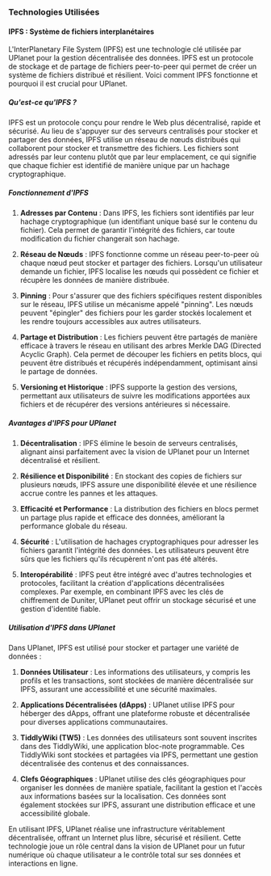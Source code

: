 ### Technologies Utilisées

#### IPFS : Système de fichiers interplanétaires

L'InterPlanetary File System (IPFS) est une technologie clé utilisée par UPlanet pour la gestion décentralisée des données. IPFS est un protocole de stockage et de partage de fichiers peer-to-peer qui permet de créer un système de fichiers distribué et résilient. Voici comment IPFS fonctionne et pourquoi il est crucial pour UPlanet.

##### Qu'est-ce qu'IPFS ?

IPFS est un protocole conçu pour rendre le Web plus décentralisé, rapide et sécurisé. Au lieu de s'appuyer sur des serveurs centralisés pour stocker et partager des données, IPFS utilise un réseau de nœuds distribués qui collaborent pour stocker et transmettre des fichiers. Les fichiers sont adressés par leur contenu plutôt que par leur emplacement, ce qui signifie que chaque fichier est identifié de manière unique par un hachage cryptographique.

##### Fonctionnement d'IPFS

1. **Adresses par Contenu** : Dans IPFS, les fichiers sont identifiés par leur hachage cryptographique (un identifiant unique basé sur le contenu du fichier). Cela permet de garantir l'intégrité des fichiers, car toute modification du fichier changerait son hachage.

2. **Réseau de Nœuds** : IPFS fonctionne comme un réseau peer-to-peer où chaque nœud peut stocker et partager des fichiers. Lorsqu'un utilisateur demande un fichier, IPFS localise les nœuds qui possèdent ce fichier et récupère les données de manière distribuée.

3. **Pinning** : Pour s'assurer que des fichiers spécifiques restent disponibles sur le réseau, IPFS utilise un mécanisme appelé "pinning". Les nœuds peuvent "épingler" des fichiers pour les garder stockés localement et les rendre toujours accessibles aux autres utilisateurs.

4. **Partage et Distribution** : Les fichiers peuvent être partagés de manière efficace à travers le réseau en utilisant des arbres Merkle DAG (Directed Acyclic Graph). Cela permet de découper les fichiers en petits blocs, qui peuvent être distribués et récupérés indépendamment, optimisant ainsi le partage de données.

5. **Versioning et Historique** : IPFS supporte la gestion des versions, permettant aux utilisateurs de suivre les modifications apportées aux fichiers et de récupérer des versions antérieures si nécessaire.

##### Avantages d'IPFS pour UPlanet

1. **Décentralisation** : IPFS élimine le besoin de serveurs centralisés, alignant ainsi parfaitement avec la vision de UPlanet pour un Internet décentralisé et résilient.

2. **Résilience et Disponibilité** : En stockant des copies de fichiers sur plusieurs nœuds, IPFS assure une disponibilité élevée et une résilience accrue contre les pannes et les attaques.

3. **Efficacité et Performance** : La distribution des fichiers en blocs permet un partage plus rapide et efficace des données, améliorant la performance globale du réseau.

4. **Sécurité** : L'utilisation de hachages cryptographiques pour adresser les fichiers garantit l'intégrité des données. Les utilisateurs peuvent être sûrs que les fichiers qu'ils récupèrent n'ont pas été altérés.

5. **Interopérabilité** : IPFS peut être intégré avec d'autres technologies et protocoles, facilitant la création d'applications décentralisées complexes. Par exemple, en combinant IPFS avec les clés de chiffrement de Duniter, UPlanet peut offrir un stockage sécurisé et une gestion d'identité fiable.

##### Utilisation d'IPFS dans UPlanet

Dans UPlanet, IPFS est utilisé pour stocker et partager une variété de données :

1. **Données Utilisateur** : Les informations des utilisateurs, y compris les profils et les transactions, sont stockées de manière décentralisée sur IPFS, assurant une accessibilité et une sécurité maximales.

2. **Applications Décentralisées (dApps)** : UPlanet utilise IPFS pour héberger des dApps, offrant une plateforme robuste et décentralisée pour diverses applications communautaires.

3. **TiddlyWiki (TW5)** : Les données des utilisateurs sont souvent inscrites dans des TiddlyWiki, une application bloc-note programmable. Ces TiddlyWiki sont stockées et partagées via IPFS, permettant une gestion décentralisée des contenus et des connaissances.

4. **Clefs Géographiques** : UPlanet utilise des clés géographiques pour organiser les données de manière spatiale, facilitant la gestion et l'accès aux informations basées sur la localisation. Ces données sont également stockées sur IPFS, assurant une distribution efficace et une accessibilité globale.

En utilisant IPFS, UPlanet réalise une infrastructure véritablement décentralisée, offrant un Internet plus libre, sécurisé et résilient. Cette technologie joue un rôle central dans la vision de UPlanet pour un futur numérique où chaque utilisateur a le contrôle total sur ses données et interactions en ligne.
